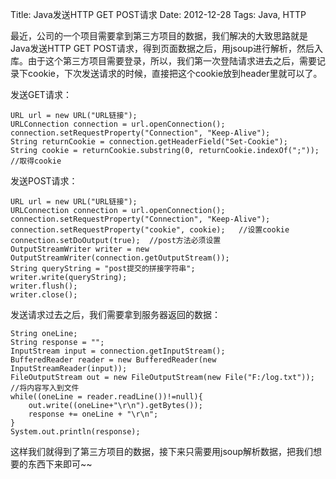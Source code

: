 Title: Java发送HTTP GET POST请求
Date: 2012-12-28
Tags: Java, HTTP

最近，公司的一个项目需要拿到第三方项目的数据，我们解决的大致思路就是Java发送HTTP GET POST请求，得到页面数据之后，用jsoup进行解析，然后入库。由于这个第三方项目需要登录，所以，我们第一次登陆请求进去之后，需要记录下cookie，下次发送请求的时候，直接把这个cookie放到header里就可以了。

发送GET请求：

	URL url = new URL("URL链接");
	URLConnection connection = url.openConnection();
	connection.setRequestProperty("Connection", "Keep-Alive");
	String returnCookie = connection.getHeaderField("Set-Cookie");
	String cookie = returnCookie.substring(0, returnCookie.indexOf(";")); //取得cookie

发送POST请求：

	URL url = new URL("URL链接");
	URLConnection connection = url.openConnection();
	connection.setRequestProperty("Connection", "Keep-Alive");
	connection.setRequestProperty("cookie", cookie);   //设置cookie
	connection.setDoOutput(true);  //post方法必须设置
	OutputStreamWriter writer = new OutputStreamWriter(connection.getOutputStream());
	String queryString = "post提交的拼接字符串";
	writer.write(queryString);
	writer.flush();
	writer.close();

发送请求过去之后，我们需要拿到服务器返回的数据：

	String oneLine;
	String response = "";
	InputStream input = connection.getInputStream();
	BufferedReader reader = new BufferedReader(new InputStreamReader(input));
	FileOutputStream out = new FileOutputStream(new File("F:/log.txt"));  //将内容写入到文件
	while((oneLine = reader.readLine())!=null){
	    out.write((oneLine+"\r\n").getBytes());
	    response += oneLine + "\r\n";
	}
	System.out.println(response);

这样我们就得到了第三方项目的数据，接下来只需要用jsoup解析数据，把我们想要的东西下来即可~~



